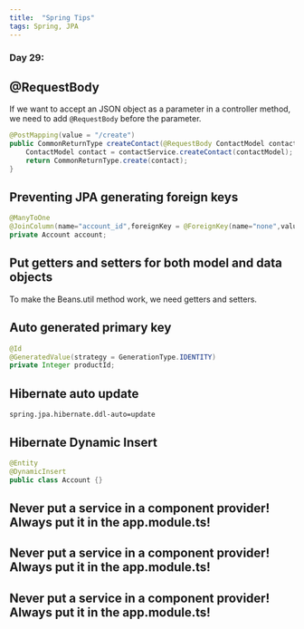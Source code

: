 ```yaml
---
title:  "Spring Tips"
tags: Spring, JPA
---
```


### Day 29: 

## @RequestBody

If we want to accept an JSON object as a parameter in a controller method, we need to add `@RequestBody` before the 
parameter.

```java
@PostMapping(value = "/create")
public CommonReturnType createContact(@RequestBody ContactModel contactModel) {
    ContactModel contact = contactService.createContact(contactModel);
    return CommonReturnType.create(contact);
}
```

## Preventing JPA generating foreign keys

```java
@ManyToOne
@JoinColumn(name="account_id",foreignKey = @ForeignKey(name="none",value= ConstraintMode.NO_CONSTRAINT))
private Account account;
```

## Put getters and setters for both model and data objects

To make the Beans.util method work, we need getters and setters.

## Auto generated primary key

```java
@Id
@GeneratedValue(strategy = GenerationType.IDENTITY)
private Integer productId;
```

## Hibernate auto update

```
spring.jpa.hibernate.ddl-auto=update
```

## Hibernate Dynamic Insert

```java
@Entity
@DynamicInsert
public class Account {}
```

## Never put a service in a component provider! Always put it in the app.module.ts!

## Never put a service in a component provider! Always put it in the app.module.ts!

## Never put a service in a component provider! Always put it in the app.module.ts!
